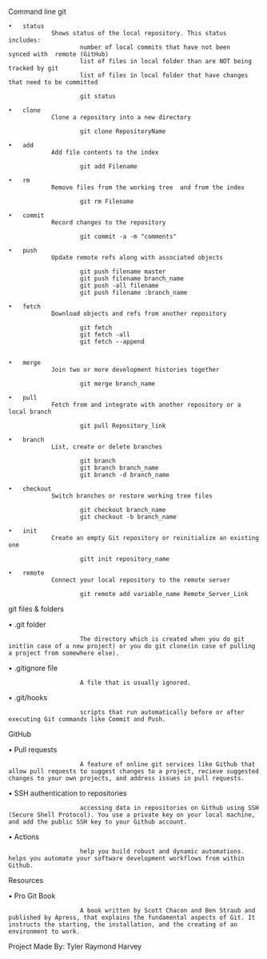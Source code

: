 Command line git

    •	status
                Shows status of the local repository. This status includes:
                        number of local commits that have not been    synced with  remote (GitHub)
                        list of files in local folder than are NOT being tracked by git
                        list of files in local folder that have changes that need to be committed

                        git status

    •	clone
                Clone a repository into a new directory

                        git clone RepositoryName

    •	add
                Add file contents to the index
        
                        git add Filename

    •	rm
                Remove files from the working tree  and from the index

                        git rm Filename

    •	commit
                Record changes to the repository

                        git commit -a -m "comments"

    •	push
                Update remote refs along with associated objects

                        git push filename master
                        git push filename branch_name
                        git push -all filename
                        git push filename :branch_name

    •	fetch
                Download objects and refs from another repository

                        git fetch
                        git fetch -all
                        git fetch --append


    •	merge
                Join two or more development histories together

                        git merge branch_name

    •	pull
                Fetch from and integrate with another repository or a local branch

                        git pull Repository_link

    •	branch
                List, create or delete branches

                        git branch
                        git branch branch_name
                        git branch -d branch_name

    •	checkout
                Switch branches or restore working tree files

                        git checkout branch_name
                        git checkout -b branch_name

    •	init
                Create an empty Git repository or reinitialize an existing one

                        gitt init repository_name

    •	remote
                Connect your local repository to the remote server

                        git remote add variable_name Remote_Server_Link

git files & folders

•               .git folder

                        The directory which is created when you do git init(in case of a new project) or you do git clone(in case of pulling a project from somewhere else).

•	        .gitignore file

                        A file that is usually ignored.

•	        .git/hooks

                        scripts that run automatically before or after executing Git commands like Commit and Push.

GitHub

•	        Pull requests

                        A feature of online git services like Github that allow pull requests to suggest changes to a project, recieve suggested changes to your own projects, and address issues in pull requests.

•	        SSH authentication to repositories

                        accessing data in repositories on Github using SSH (Secure Shell Protocol). You use a private key on your local machine, and add the public SSH key to your Github account.

•	        Actions

                        help you build robust and dynamic automations. helps you automate your software development workflows from within Github.

Resources

•	        Pro Git Book

                        A book written by Scott Chacon and Ben Straub and published by Apress, that explains the fundamental aspects of Git. It instructs the starting, the installation, and the creating of an environment to work.





Project Made By:
Tyler Raymond Harvey
